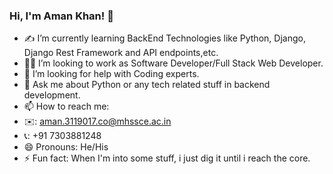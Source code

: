 ### Hi, I'm Aman Khan! 👋

- ✍️ I’m currently learning BackEnd Technologies like Python, Django, Django Rest Framework and API endpoints,etc.
- 🧑‍💻 I’m looking to work as Software Developer/Full Stack Web Developer.
- 🤔 I’m looking for help with Coding experts.
- 💬 Ask me about Python or any tech related stuff in backend development.
- 📫 How to reach me: 
- ✉️: aman.3119017.co@mhssce.ac.in
- 📞: +91 7303881248
- 😄 Pronouns: He/His
- ⚡ Fun fact: When I'm into some stuff, i just dig it until i reach the core.
